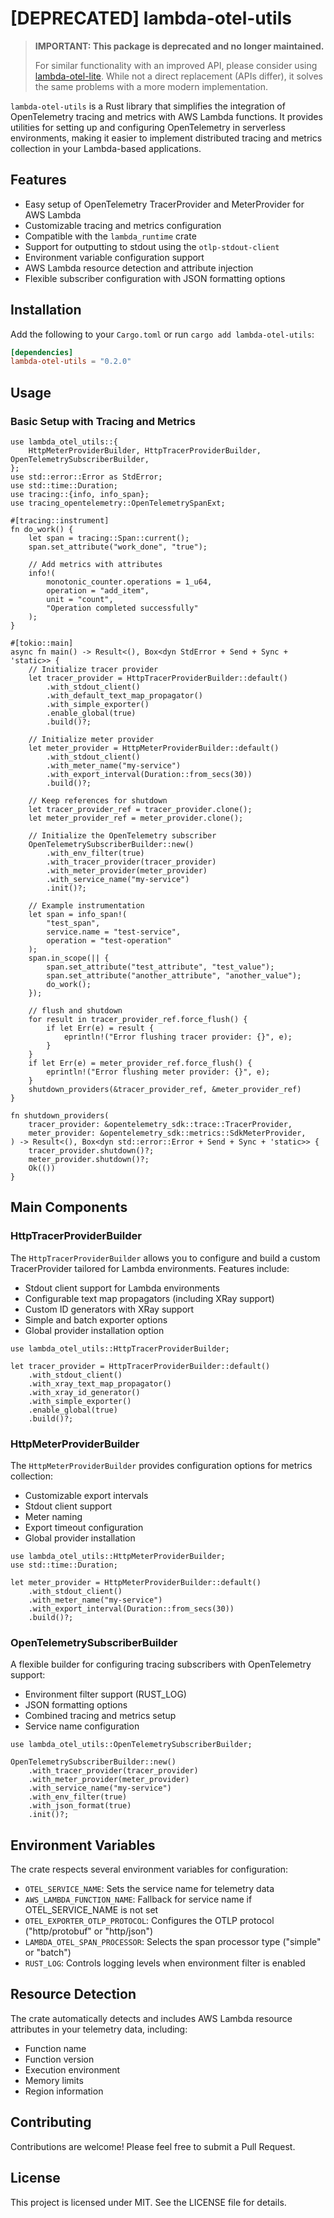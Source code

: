 # [DEPRECATED] lambda-otel-utils

> **IMPORTANT: This package is deprecated and no longer maintained.**
> 
> For similar functionality with an improved API, please consider using [lambda-otel-lite](https://crates.io/crates/lambda-otel-lite). While not a direct replacement (APIs differ), it solves the same problems with a more modern implementation.

`lambda-otel-utils` is a Rust library that simplifies the integration of OpenTelemetry tracing and metrics with AWS Lambda functions. It provides utilities for setting up and configuring OpenTelemetry in serverless environments, making it easier to implement distributed tracing and metrics collection in your Lambda-based applications.

## Features

- Easy setup of OpenTelemetry TracerProvider and MeterProvider for AWS Lambda
- Customizable tracing and metrics configuration
- Compatible with the `lambda_runtime` crate
- Support for outputting to stdout using the `otlp-stdout-client`
- Environment variable configuration support
- AWS Lambda resource detection and attribute injection
- Flexible subscriber configuration with JSON formatting options

## Installation

Add the following to your `Cargo.toml` or run `cargo add lambda-otel-utils`:

```toml
[dependencies]
lambda-otel-utils = "0.2.0" 
```

## Usage

### Basic Setup with Tracing and Metrics

```rust, no_run
use lambda_otel_utils::{
    HttpMeterProviderBuilder, HttpTracerProviderBuilder, OpenTelemetrySubscriberBuilder,
};
use std::error::Error as StdError;
use std::time::Duration;
use tracing::{info, info_span};
use tracing_opentelemetry::OpenTelemetrySpanExt;

#[tracing::instrument]
fn do_work() {
    let span = tracing::Span::current();
    span.set_attribute("work_done", "true");

    // Add metrics with attributes
    info!(
        monotonic_counter.operations = 1_u64,
        operation = "add_item",
        unit = "count",
        "Operation completed successfully"
    );
}

#[tokio::main]
async fn main() -> Result<(), Box<dyn StdError + Send + Sync + 'static>> {
    // Initialize tracer provider
    let tracer_provider = HttpTracerProviderBuilder::default()
        .with_stdout_client()
        .with_default_text_map_propagator()
        .with_simple_exporter()
        .enable_global(true)
        .build()?;

    // Initialize meter provider
    let meter_provider = HttpMeterProviderBuilder::default()
        .with_stdout_client()
        .with_meter_name("my-service")
        .with_export_interval(Duration::from_secs(30))
        .build()?;

    // Keep references for shutdown
    let tracer_provider_ref = tracer_provider.clone();
    let meter_provider_ref = meter_provider.clone();

    // Initialize the OpenTelemetry subscriber
    OpenTelemetrySubscriberBuilder::new()
        .with_env_filter(true)
        .with_tracer_provider(tracer_provider)
        .with_meter_provider(meter_provider)
        .with_service_name("my-service")
        .init()?;

    // Example instrumentation
    let span = info_span!(
        "test_span",
        service.name = "test-service",
        operation = "test-operation"
    );
    span.in_scope(|| {
        span.set_attribute("test_attribute", "test_value");
        span.set_attribute("another_attribute", "another_value");
        do_work();
    });

    // flush and shutdown
    for result in tracer_provider_ref.force_flush() {
        if let Err(e) = result {
            eprintln!("Error flushing tracer provider: {}", e);
        }
    }
    if let Err(e) = meter_provider_ref.force_flush() {
        eprintln!("Error flushing meter provider: {}", e);
    }
    shutdown_providers(&tracer_provider_ref, &meter_provider_ref)
}

fn shutdown_providers(
    tracer_provider: &opentelemetry_sdk::trace::TracerProvider,
    meter_provider: &opentelemetry_sdk::metrics::SdkMeterProvider,
) -> Result<(), Box<dyn std::error::Error + Send + Sync + 'static>> {
    tracer_provider.shutdown()?;
    meter_provider.shutdown()?;
    Ok(())
}
```

## Main Components

### HttpTracerProviderBuilder

The `HttpTracerProviderBuilder` allows you to configure and build a custom TracerProvider tailored for Lambda environments. Features include:

- Stdout client support for Lambda environments
- Configurable text map propagators (including XRay support)
- Custom ID generators with XRay support
- Simple and batch exporter options
- Global provider installation option

```rust, ignore
use lambda_otel_utils::HttpTracerProviderBuilder;

let tracer_provider = HttpTracerProviderBuilder::default()
    .with_stdout_client()
    .with_xray_text_map_propagator()
    .with_xray_id_generator()
    .with_simple_exporter()
    .enable_global(true)
    .build()?;
```

### HttpMeterProviderBuilder

The `HttpMeterProviderBuilder` provides configuration options for metrics collection:

- Customizable export intervals
- Stdout client support
- Meter naming
- Export timeout configuration
- Global provider installation

```rust, ignore
use lambda_otel_utils::HttpMeterProviderBuilder;
use std::time::Duration;

let meter_provider = HttpMeterProviderBuilder::default()
    .with_stdout_client()
    .with_meter_name("my-service")
    .with_export_interval(Duration::from_secs(30))
    .build()?;
```

### OpenTelemetrySubscriberBuilder

A flexible builder for configuring tracing subscribers with OpenTelemetry support:

- Environment filter support (RUST_LOG)
- JSON formatting options
- Combined tracing and metrics setup
- Service name configuration

```rust, ignore
use lambda_otel_utils::OpenTelemetrySubscriberBuilder;

OpenTelemetrySubscriberBuilder::new()
    .with_tracer_provider(tracer_provider)
    .with_meter_provider(meter_provider)
    .with_service_name("my-service")
    .with_env_filter(true)
    .with_json_format(true)
    .init()?;
```


## Environment Variables

The crate respects several environment variables for configuration:

- `OTEL_SERVICE_NAME`: Sets the service name for telemetry data
- `AWS_LAMBDA_FUNCTION_NAME`: Fallback for service name if OTEL_SERVICE_NAME is not set
- `OTEL_EXPORTER_OTLP_PROTOCOL`: Configures the OTLP protocol ("http/protobuf" or "http/json")
- `LAMBDA_OTEL_SPAN_PROCESSOR`: Selects the span processor type ("simple" or "batch")
- `RUST_LOG`: Controls logging levels when environment filter is enabled

## Resource Detection

The crate automatically detects and includes AWS Lambda resource attributes in your telemetry data, including:

- Function name
- Function version
- Execution environment
- Memory limits
- Region information

## Contributing

Contributions are welcome! Please feel free to submit a Pull Request.

## License

This project is licensed under MIT. See the LICENSE file for details.
